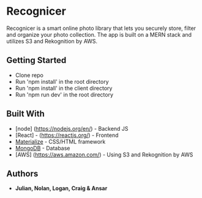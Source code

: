 # Recognicer

Recognicer is a smart online photo library that lets you securely store, filter and organize your photo collection. The app is built on a MERN stack and utilizes S3 and Rekognition by AWS.

## Getting Started
- Clone repo
- Run 'npm install' in the root directory
- Run 'npm install' in the client directory
- Run 'npm run dev' in the root directory

## Built With
* [node] (https://nodejs.org/en/) - Backend JS
* [React] - (https://reactjs.org/) - Frontend
* [Materialize](https://materializecss.com/) - CSS/HTML framework
* [MongoDB](https://www.mongodb.com/) - Database
* [AWS] (https://aws.amazon.com/) - Using S3 and Rekognition by AWS
## Authors

* **Julian, Nolan, Logan, Craig & Ansar**
